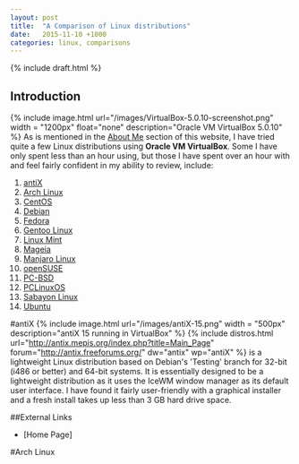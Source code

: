 ```yaml
---
layout: post
title:  "A Comparison of Linux distributions"
date:   2015-11-10 +1000
categories: linux, comparisons
---
```

{% include draft.html %}

Introduction
------------
{% include image.html url="/images/VirtualBox-5.0.10-screenshot.png" width = "1200px" float="none" description="Oracle VM VirtualBox 5.0.10" %}
As is mentioned in the [About Me](/about-me/) section of this website, I have tried quite a few Linux distributions using **Oracle VM VirtualBox**. Some I have only spent less than an hour using, but those I have spent over an hour with and feel fairly confident in my ability to review, include:

1. [antiX](#antiX)
2. [Arch Linux](https://www.archlinux.org/)
3. [CentOS](https://www.centos.org/)
4. [Debian](http://debian.org/)
5. [Fedora](https://getfedora.org/)
6. [Gentoo Linux](https://www.gentoo.org/)
7. [Linux Mint](http://linuxmint.com/)
8. [Mageia](http://www.mageia.org/en/)
9. [Manjaro Linux](https://manjaro.github.io)
10. [openSUSE](https://www.opensuse.org/)
11. [PC-BSD](http://www.pcbsd.org/)
12. [PCLinuxOS](http://www.pclinuxos.com/)
13. [Sabayon Linux](http://www.sabayon.org/)
14. [Ubuntu](http://www.ubuntu.com/)


#antiX
{% include image.html url="/images/antiX-15.png" width = "500px" description="antiX 15 running in VirtualBox" %}
{% include distros.html url="http://antix.mepis.org/index.php?title=Main_Page" forum="http://antix.freeforums.org/" dw="antix" wp="antiX" %} is a lightweight Linux distribution based on Debian's 'Testing' branch for 32-bit (i486 or better) and 64-bit systems. It is essentially designed to be a lightweight distribution as it uses the IceWM window manager as its default user interface. I have found it fairly user-friendly with a graphical installer and a fresh install takes up less than 3 GB hard drive space.

##External Links
* [Home Page]

#Arch Linux
